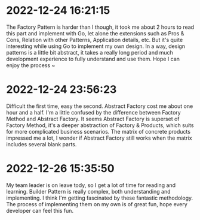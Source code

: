 # 2022-12-24 16:21:15
The Factory Pattern is harder than I though, it took me about 2 hours to read this part and implement with Go, let alone the extensions such as Pros & Cons, Relation with other Patterns, Application details, etc. But it's quite interesting while using Go to implement my own design. In a way, design patterns is a little bit abstract, it takes a really long period and much development experience to fully understand and use them. Hope I can enjoy the process ~

# 2022-12-24 23:56:23
Difficult the first time, easy the second. Abstract Factory cost me about one hour and a half. I'm a little confused by the difference between Factory Method and Abstract Factory. It seems Abstract Factory is superset of Factory Method, it's a deeper abstraction of Factory & Products, which suits for more complicated business scenarios. The matrix of concrete products impressed me a lot, I wonder if Abstract Factory still works when the matrix includes several blank parts.

# 2022-12-26 15:35:50
My team leader is on leave tody, so I get a lot of time for reading and learning. Builder Pattern is really complex, both understanding and implementing. I think I'm getting fascinated by these fantastic methodology. The process of implementing them on my own is of great fun, hope every developer can feel this fun.